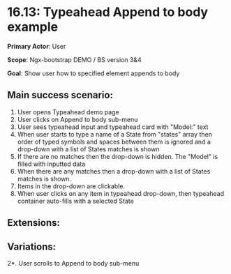 16.13: Typeahead Append to body example
=======================================
**Primary Actor**: User

**Scope**: Ngx-bootstrap DEMO / BS version 3&4

**Goal**: Show user how to specified element appends to body

Main success scenario:
----------------------
1. User opens Typeahead demo page
2. User clicks on Append to body sub-menu
3. User sees typeahead input and typeahead card with "Model:" text
4. When user starts to type a name of a State from "states" array then order of typed symbols and spaces between them is ignored and a drop-down with a list of States matches is shown
5. If there are no matches then the drop-down is hidden. The "Model" is filled with inputted data
6. When there are any matches then a drop-down with a list of States matches is shown.
7. Items in the drop-down are clickable.
8. When user clicks on any item in typeahead drop-down, then typeahead container auto-fills with a selected State

Extensions:
-----------

Variations:
-----------
2*. User scrolls to Append to body sub-menu
